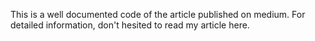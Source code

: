 This is a well documented code of the article published on medium.
For detailed information, don't hesited to read my article here.
